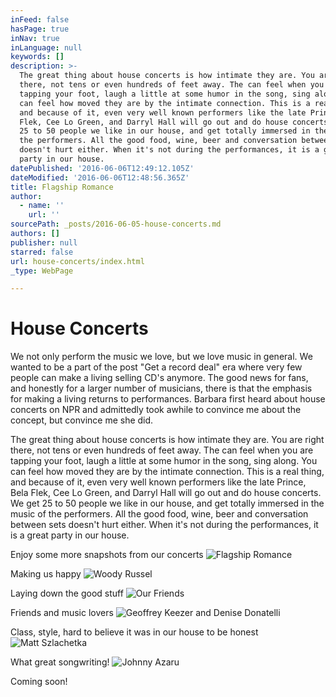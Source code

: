 ```yaml
---
inFeed: false
hasPage: true
inNav: true
inLanguage: null
keywords: []
description: >-
  The great thing about house concerts is how intimate they are. You are right
  there, not tens or even hundreds of feet away. The can feel when you are
  tapping your foot, laugh a little at some humor in the song, sing along. You
  can feel how moved they are by the intimate connection. This is a real thing,
  and because of it, even very well known performers like the late Prince, Bela
  Flek, Cee Lo Green, and Darryl Hall will go out and do house concerts. We get
  25 to 50 people we like in our house, and get totally immersed in the music of
  the performers. All the good food, wine, beer and conversation between sets
  doesn't hurt either. When it's not during the performances, it is a great
  party in our house. 
datePublished: '2016-06-06T12:49:12.105Z'
dateModified: '2016-06-06T12:48:56.365Z'
title: Flagship Romance
author:
  - name: ''
    url: ''
sourcePath: _posts/2016-06-05-house-concerts.md
authors: []
publisher: null
starred: false
url: house-concerts/index.html
_type: WebPage

---
```

# House Concerts

We not only perform the music we love, but we love music in general. We wanted to be a part of the post "Get a record deal" era where very few people can make a living selling CD's anymore. The good news for fans, and honestly for a larger number of musicians, there is that the emphasis for making a living returns to performances. Barbara first heard about house concerts on NPR and admittedly took awhile to convince me about the concept, but convince me she did.

The great thing about house concerts is how intimate they are. You are right there, not tens or even hundreds of feet away. The can feel when you are tapping your foot, laugh a little at some humor in the song, sing along. You can feel how moved they are by the intimate connection. This is a real thing, and because of it, even very well known performers like the late Prince, Bela Flek, Cee Lo Green, and Darryl Hall will go out and do house concerts. We get 25 to 50 people we like in our house, and get totally immersed in the music of the performers. All the good food, wine, beer and conversation between sets doesn't hurt either. When it's not during the performances, it is a great party in our house. 

Enjoy some more snapshots from our concerts
![Flagship Romance](https://s3-us-west-2.amazonaws.com/the-grid-img/p/abfa9ec560a63f00a915f825549bbdb0908df00f.jpg)

Making us happy
![Woody Russel](https://the-grid-user-content.s3-us-west-2.amazonaws.com/8bc0c245-5e10-4103-a78e-aada18195b9a.jpg)

Laying down the good stuff
![Our Friends](https://the-grid-user-content.s3-us-west-2.amazonaws.com/5cc5580c-7e22-44a9-97fe-51d2a06c0032.jpg)

Friends and music lovers
![Geoffrey Keezer and Denise Donatelli](https://the-grid-user-content.s3-us-west-2.amazonaws.com/5a6c8819-c1f4-4fcc-8a69-c814f624f31b.jpg)

Class, style, hard to believe it was in our house to be honest
![Matt Szlachetka](https://the-grid-user-content.s3-us-west-2.amazonaws.com/99407271-c5d1-4dc4-85c8-a12ee8c779d2.jpg)

What great songwriting!
![Johnny Azaru](https://the-grid-user-content.s3-us-west-2.amazonaws.com/90fcc364-bb5c-432c-819f-9eb506ee17dd.jpg)

Coming soon!